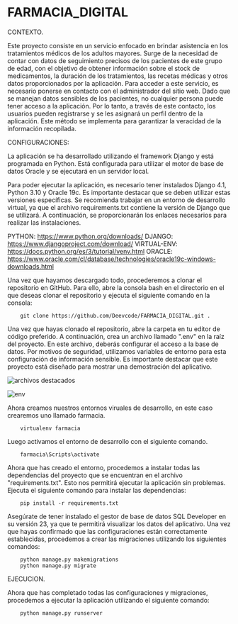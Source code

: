 # FARMACIA_DIGITAL

CONTEXTO.

Este proyecto consiste en un servicio enfocado en brindar asistencia en los tratamientos médicos de los adultos mayores. Surge de la necesidad de contar con datos de seguimiento precisos de los pacientes de este grupo de edad, con el objetivo de obtener información sobre el stock de medicamentos, la duración de los tratamientos, las recetas médicas y otros datos proporcionados por la aplicación. Para acceder a este servicio, es necesario ponerse en contacto con el administrador del sitio web. Dado que se manejan datos sensibles de los pacientes, no cualquier persona puede tener acceso a la aplicación. Por lo tanto, a través de este contacto, los usuarios pueden registrarse y se les asignará un perfil dentro de la aplicación. Este método se implementa para garantizar la veracidad de la información recopilada.

CONFIGURACIONES:

La aplicación se ha desarrollado utilizando el framework Django y está programada en Python. Está configurada para utilizar el motor de base de datos Oracle y se ejecutará en un servidor local.

Para poder ejecutar la aplicación, es necesario tener instalados Django 4.1, Python 3.10 y Oracle 19c. Es importante destacar que se deben utilizar estas versiones específicas. Se recomienda trabajar en un entorno de desarrollo virtual, ya que el archivo requirements.txt contiene la versión de Django que se utilizará. A continuación, se proporcionarán los enlaces necesarios para realizar las instalaciones.

PYTHON: https://www.python.org/downloads/
DJANGO: https://www.djangoproject.com/download/
VIRTUAL-ENV: https://docs.python.org/es/3/tutorial/venv.html
ORACLE: https://www.oracle.com/cl/database/technologies/oracle19c-windows-downloads.html

Una vez que hayamos descargado todo, procederemos a clonar el repositorio en GitHub. Para ello, abre la consola bash en el directorio en el que deseas clonar el repositorio y ejecuta el siguiente comando en la consola:

        git clone https://github.com/Deevcode/FARMACIA_DIGITAL.git .

Una vez que hayas clonado el repositorio, abre la carpeta en tu editor de código preferido. A continuación, crea un archivo llamado ".env" en la raíz del proyecto. En este archivo, deberás configurar el acceso a la base de datos. Por motivos de seguridad, utilizamos variables de entorno para esta configuración de información sensible. Es importante destacar que este proyecto está diseñado para mostrar una demostración del aplicativo.

![archivos destacados](https://github.com/Deevcode/FARMACIA_DIGITAL/assets/67532450/414cd473-ed1a-4ee1-942a-add824481724)

![env](https://github.com/Deevcode/FARMACIA_DIGITAL/assets/67532450/0c3fdfac-20db-43f5-959c-960acf5fe6c8)

Ahora creamos nuestros entornos viruales de desarrollo, en este caso crearemos uno llamado farmacia.

        virtualenv farmacia
        
Luego activamos el entorno de desarrollo con el siguiente comando.
 
        farmacia\Scripts\activate
 
Ahora que has creado el entorno, procedemos a instalar todas las dependencias del proyecto que se encuentran en el archivo "requirements.txt". Esto nos permitirá ejecutar la aplicación sin problemas. Ejecuta el siguiente comando para instalar las dependencias:

        pip install -r requirements.txt
        
Asegúrate de tener instalado el gestor de base de datos SQL Developer en su versión 23, ya que te permitirá visualizar los datos del aplicativo. Una vez que hayas confirmado que las configuraciones están correctamente establecidas, procedemos a crear las migraciones utilizando los siguientes comandos:

        python manage.py makemigrations
        python manage.py migrate
        
EJECUCION.

Ahora que has completado todas las configuraciones y migraciones, procedemos a ejecutar la aplicación utilizando el siguiente comando:

        python manage.py runserver
        
 
        
